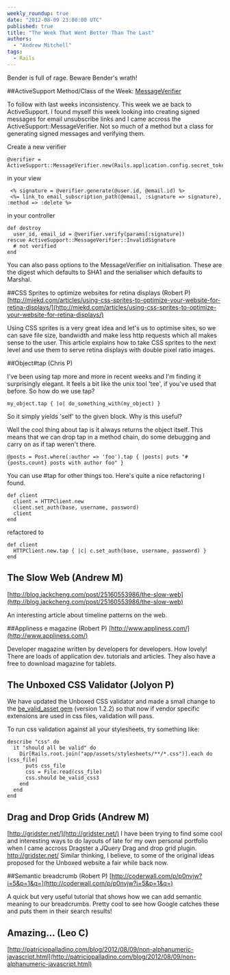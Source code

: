 ```yaml
---
weekly_roundup: true
date: "2012-08-09 23:00:00 UTC"
published: true
title: "The Week That Went Better Than The Last"
authors:
  - "Andrew Mitchell"
tags:
  - Rails
---
```


Bender is full of rage. Beware Bender's wrath!

##ActiveSupport Method/Class of the Week: [MessageVerifier](http://api.rubyonrails.org/classes/ActiveSupport/MessageVerifier.html)

To follow with last weeks inconsistency. This week we ae back to ActiveSupport. I found myself this week looking into creating signed messages for email unsubscribe links and I came accross the ActiveSupport::MessageVerifier. Not so much of a method but a class for generating signed messages and verifying them.

Create a new verifier

	@verifier = ActiveSupport::MessageVerifier.new(Rails.application.config.secret_token)

in your view

	 <% signature = @verifier.generate(@user.id, @email.id) %>
	 <%= link_to email_subscription_path(@email, :signature => signature), :method => :delete %>

in your controller

	def destroy
	  user_id, email_id = @verifier.verify(params[:signature])
	rescue ActiveSupport::MessageVerifier::InvalidSignature
	  # not verified
	end

You can also pass options to the MessageVerifier on initialisation. These are the digest which defaults to SHA1 and the serialiser which defaults to Marshal.


##CSS Sprites to optimize websites for retina displays (Robert P)
[http://miekd.com/articles/using-css-sprites-to-optimize-your-website-for-retina-displays/](http://miekd.com/articles/using-css-sprites-to-optimize-your-website-for-retina-displays/)

Using CSS sprites is a very great idea and let's us to optimise sites, so we can save file size, bandwidth and make less http requests which all makes sense to the user.
This article explains how to take CSS sprites to the next level and use them to serve retina displays with double pixel ratio images.

##Object#tap (Chris P)

I've been using tap more and more in recent weeks and I'm finding it surprisingly elegant. It feels a bit like the unix tool 'tee', if you've used that before. So how do we use tap?

	my_object.tap { |o| do_something_with(my_object) }

So it simply yields 'self' to the given block. Why is this useful?

Well the cool thing about tap is it always returns the object itself. This means that we can drop tap in a method chain, do some debugging and carry on as if tap weren't there.


	@posts = Post.where(:author => 'foo').tap { |posts| puts "#{posts.count} posts with author foo" }

You can use #tap for other things too. Here's quite a nice refactoring I found.

    def client
      client = HTTPClient.new
      client.set_auth(base, username, password)
      client
    end

refactored to

	def client
	  HTTPClient.new.tap { |c| c.set_auth(base, username, password) }
	end


## The Slow Web (Andrew M)
[http://blog.jackcheng.com/post/25160553986/the-slow-web](http://blog.jackcheng.com/post/25160553986/the-slow-web)

An interesting article about timeline patterns on the web.

##Appliness e magazine (Robert P)
[http://www.appliness.com/](http://www.appliness.com/)

Developer magazine written by developers for developers. How lovely!
There are loads of application dev. tutorials and articles. They also have a free to download magazine for tablets.

## The Unboxed CSS Validator (Jolyon P)
We have updated the Unboxed CSS validator and made a small change to the [be_valid_asset gem](https://github.com/unboxed/be_valid_asset) (version 1.2.2) so that now if vendor specific extensions are used in css files,  validation will pass.

To run css validation against all your stylesheets, try something like:

	describe "css" do
      it "should all be valid" do
        Dir[Rails.root.join("app/assets/stylesheets/**/*.css")].each do |css_file|
          puts css_file
          css = File.read(css_file)
          css.should be_valid_css3
        end
      end
    end


## Drag and Drop Grids (Andrew M)
[http://gridster.net/](http://gridster.net/)
I have been trying to find some cool and interesting ways to do layouts of late for my own personal portfolio when I came accross Dragster a JQuery Drag and drop grid plugin. http://gridster.net/ Similar thinking, I believe, to some of the original ideas proposed for the Unboxed website a fair while back now.


##Semantic breadcrumb (Robert P)
[http://coderwall.com/p/p0nvjw?i=5&p=1&q=](http://coderwall.com/p/p0nvjw?i=5&p=1&q=)

A quick but very useful tutorial that shows how we can add semantic meaning to our breadcrumbs. Pretty cool to see how Google catches these and puts them in their search results!

## Amazing… (Leo C)
[http://patriciopalladino.com/blog/2012/08/09/non-alphanumeric-javascript.html](http://patriciopalladino.com/blog/2012/08/09/non-alphanumeric-javascript.html)
